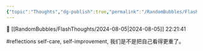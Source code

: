 ```yaml
---
{"topic":"Thoughts","dg-publish":true,"permalink":"/RandomBubbles/FlashThoughts/2024-08-05/","dgPassFrontmatter":true,"noteIcon":""}
---
```


📅 [[RandomBubbles/FlashThoughts/2024-08-05\|2024-08-05]] 22:21:41

#reflections self-care, self-improvement, 我们是不是把自己看得更重了。

